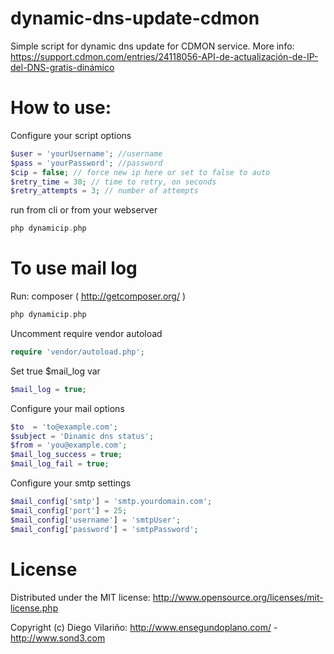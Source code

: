 dynamic-dns-update-cdmon
========================
Simple script for dynamic dns update for CDMON service. More info:
https://support.cdmon.com/entries/24118056-API-de-actualización-de-IP-del-DNS-gratis-dinámico

How to use:
========================
Configure your script options
```php
$user = 'yourUsername'; //username
$pass = 'yourPassword'; //password
$cip = false; // force new ip here or set to false to auto
$retry_time = 30; // time to retry, on seconds
$retry_attempts = 3; // number of attempts
```

run from cli or from  your webserver
```php
php dynamicip.php
```

To use mail log
========================
Run: composer ( http://getcomposer.org/ )
```php
php dynamicip.php
```

Uncomment require vendor autoload
```php
require 'vendor/autoload.php';
```

Set true $mail_log var
```php
$mail_log = true;
```

Configure your mail options
```php
$to  = 'to@example.com';
$subject = 'Dinamic dns status';
$from = 'you@example.com';
$mail_log_success = true;
$mail_log_fail = true;
```

Configure your smtp settings
```php
$mail_config['smtp'] = 'smtp.yourdomain.com';
$mail_config['port'] = 25;
$mail_config['username'] = 'smtpUser';
$mail_config['password'] = 'smtpPassword';
```

License
========================
Distributed under the MIT license: http://www.opensource.org/licenses/mit-license.php

Copyright (c) Diego Vilariño: http://www.ensegundoplano.com/ - http://www.sond3.com


